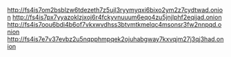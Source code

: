 http://fs4is7om2bsblzw6tdezeth7z5ujl3ryymyqxi6bixo2ym2z7cydtwad.onion
http://fs4is7px7yyazoklzjxoj6r4fckyvnuuum6eqo4zu5jnjlphf2eqijad.onion
http://fs4is7oou6bdi4b6of7vkxwvdhss3btvmtkmelqc4msonsr3fw2nnpqd.onion
http://fs4is7e7v37evbz2u5nqpphmpqek2ojuhabgway7kxvqjm27j3qj3had.onion